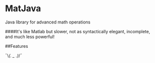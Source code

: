 # MatJava
Java library for advanced math operations

####It's like Matlab but slower, not as syntactically elegant, incomplete, and much less powerful!

##Features

 ¯\\_(. _ .)_/¯ 
